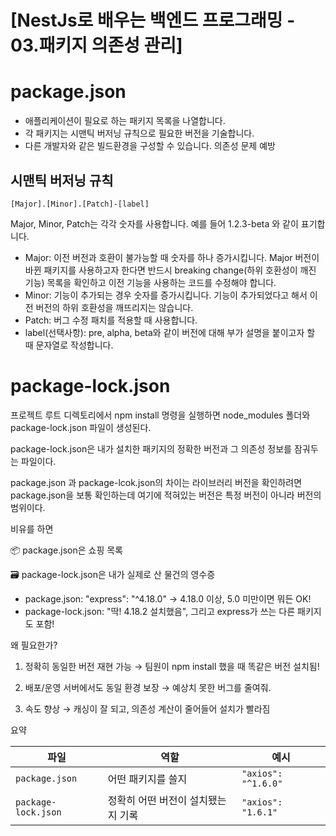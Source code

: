 # [NestJs로 배우는 백엔드 프로그래밍 - 03.패키지 의존성 관리] 

# package.json

- 애플리케이션이 필요로 하는 패키지 목록을 나열합니다.
- 각 패키지는 시맨틱 버저닝 규칙으로 필요한 버전을 기술합니다.
- 다른 개발자와 같은 빌드환경을 구성할 수 있습니다. 의존성 문제 예방

## 시맨틱 버저닝 규칙
```
[Major].[Minor].[Patch]-[label]
```
Major, Minor, Patch는 각각 숫자를 사용합니다. 예를 들어 1.2.3-beta 와 같이 표기합니다.
- Major: 이전 버전과 호환이 불가능할 때 숫자를 하나 증가시킵니다. Major 버전이 바뀐 패키지를 사용하고자 한다면 반드시 breaking change(하위 호환성이 깨진 기능) 목록을 확인하고 이전 기능을 사용하는 코드를 수정해야 합니다.
- Minor: 기능이 추가되는 경우 숫자를 증가시킵니다. 기능이 추가되었다고 해서 이전 버전의 하위 호환성을 깨뜨리지는 않습니다.
- Patch: 버그 수정 패치를 적용할 때 사용합니다.
- label(선택사항): pre, alpha, beta와 같이 버전에 대해 부가 설명을 붙이고자 할 때 문자열로 작성합니다.

# package-lock.json

프로젝트 루트 디렉토리에서 npm install 명령을 실행하면 node_modules 폴더와 package-lock.json 파일이 생성된다.

package-lock.json은 내가 설치한 패키지의 정확한 버전과 그 의존성 정보를 잠궈두는 파일이다.

package.json 과 package-lcok.json의 차이는 라이브러리 버전을 확인하려면 package.json을 보통 확인하는데 여기에 적혀있는
버전은 특정 버전이 아니라 버전의 범위이다.

비유를 하면

📦 package.json은 쇼핑 목록

🗃️ package-lock.json은 내가 실제로 산 물건의 영수증

- package.json: "express": "^4.18.0" → 4.18.0 이상, 5.0 미만이면 뭐든 OK!
- package-lock.json: "딱! 4.18.2 설치했음", 그리고 express가 쓰는 다른 패키지도 포함!

왜 필요한가?

1. 정확히 동일한 버전 재현 가능
→ 팀원이 npm install 했을 때 똑같은 버전 설치됨!

2. 배포/운영 서버에서도 동일 환경 보장
    → 예상치 못한 버그를 줄여줘.

3. 속도 향상
→ 캐싱이 잘 되고, 의존성 계산이 줄어들어 설치가 빨라짐


요약

| 파일                  | 역할                  | 예시                  |
| ------------------- | ------------------- | ------------------- |
| `package.json`      | 어떤 패키지를 쓸지          | `"axios": "^1.6.0"` |
| `package-lock.json` | 정확히 어떤 버전이 설치됐는지 기록 | `"axios": "1.6.1"`  |
